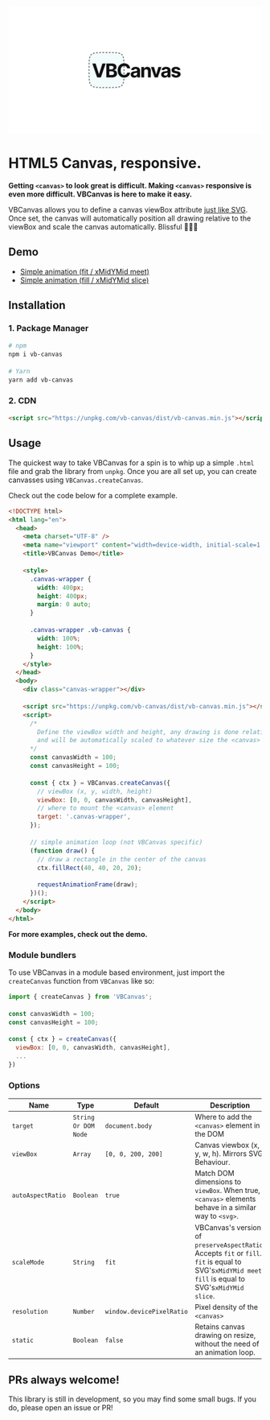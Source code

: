<img src="./vb-og.png">

# HTML5 Canvas, responsive.

**Getting `<canvas>` to look great is difficult. Making `<canvas>` responsive is even more difficult. VBCanvas is here to make it easy.**

VBCanvas allows you to define a canvas viewBox attribute [just like SVG](https://developer.mozilla.org/en-US/docs/Web/SVG/Attribute/viewBox). Once set, the canvas will automatically position all drawing relative to the viewBox and scale the canvas automatically. Blissful 🧘‍♂️🧘

## Demo

- [Simple animation (fit / xMidYMid meet)](https://codepen.io/georgedoescode/pen/ZEOgLwZ?editors=0010)
- [Simple animation (fill / xMidYMid slice)](https://codepen.io/georgedoescode/pen/GRjJQgm)

## Installation

### 1. Package Manager

```bash
# npm
npm i vb-canvas

# Yarn
yarn add vb-canvas
```

### 2. CDN

```html
<script src="https://unpkg.com/vb-canvas/dist/vb-canvas.min.js"></script>
```

## Usage

The quickest way to take VBCanvas for a spin is to whip up a simple `.html` file and grab the library from `unpkg`. Once you are all set up, you can create canvasses using `VBCanvas.createCanvas`.

Check out the code below for a complete example.

```html
<!DOCTYPE html>
<html lang="en">
  <head>
    <meta charset="UTF-8" />
    <meta name="viewport" content="width=device-width, initial-scale=1.0" />
    <title>VBCanvas Demo</title>

    <style>
      .canvas-wrapper {
        width: 400px;
        height: 400px;
        margin: 0 auto;
      }

      .canvas-wrapper .vb-canvas {
        width: 100%;
        height: 100%;
      }
    </style>
  </head>
  <body>
    <div class="canvas-wrapper"></div>

    <script src="https://unpkg.com/vb-canvas/dist/vb-canvas.min.js"></script>
    <script>
      /* 
        Define the viewBox width and height, any drawing is done relative to these dimensions
        and will be automatically scaled to whatever size the <canvas> is rendered.
      */
      const canvasWidth = 100;
      const canvasHeight = 100;

      const { ctx } = VBCanvas.createCanvas({
        // viewBox (x, y, width, height)
        viewBox: [0, 0, canvasWidth, canvasHeight],
        // where to mount the <canvas> element
        target: '.canvas-wrapper',
      });

      // simple animation loop (not VBCanvas specific)
      (function draw() {
        // draw a rectangle in the center of the canvas
        ctx.fillRect(40, 40, 20, 20);

        requestAnimationFrame(draw);
      })();
    </script>
  </body>
</html>
```

**For more examples, check out the demo.**

### Module bundlers

To use VBCanvas in a module based environment, just import the `createCanvas` function from `VBCanvas` like so:

```javascript
import { createCanvas } from 'VBCanvas';

const canvasWidth = 100;
const canvasHeight = 100;

const { ctx } = createCanvas({
  viewBox: [0, 0, canvasWidth, canvasHeight],
  ...
})
```

### Options

| Name              | Type                 | Default                   | Description                                                                                                                                             |
| ----------------- | -------------------- | ------------------------- | ------------------------------------------------------------------------------------------------------------------------------------------------------- |
| `target`          | `String Or DOM Node` | `document.body`           | Where to add the `<canvas>` element in the DOM                                                                                                          |
| `viewBox`         | `Array`              | `[0, 0, 200, 200]`        | Canvas viewbox (x, y, w, h). Mirrors SVG Behaviour.                                                                                                     |
| `autoAspectRatio` | `Boolean`            | `true`                    | Match DOM dimensions to `viewBox`. When true, `<canvas>` elements behave in a similar way to `<svg>`.                                                   |
| `scaleMode`       | `String`             | `fit`                     | VBCanvas's version of `preserveAspectRatio`. Accepts `fit` or `fill`. `fit` is equal to SVG's`xMidYMid meet`. `fill` is equal to SVG's`xMidYMid slice`. |
| `resolution`      | `Number`             | `window.devicePixelRatio` | Pixel density of the `<canvas>`                                                                                                                         |
| `static`          | `Boolean`            | `false`                   | Retains canvas drawing on resize, without the need of an animation loop.                                                                                |

## PRs always welcome!

This library is still in development, so you may find some small bugs. If you do, please open an issue or PR!
